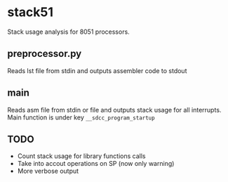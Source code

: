 stack51
=======

Stack usage analysis for 8051 processors.

preprocessor.py
---------------

Reads lst file from stdin and outputs assembler code to stdout


main
----

Reads asm file from stdin or file and outputs stack usage for all interrupts.
Main function is under key ``__sdcc_program_startup``


TODO
----

* Count stack usage for library functions calls
* Take into accout operations on SP (now only warning)
* More verbose output
